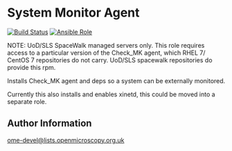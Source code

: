 System Monitor Agent
====================

[![Build Status](https://travis-ci.org/ome/ansible-role-system-monitor-agent.svg)](https://travis-ci.org/ome/ansible-role-system-monitor-agent)
[![Ansible Role](https://img.shields.io/ansible/role/41888.svg)](https://galaxy.ansible.com/ome/system_monitor_agent/)

NOTE: UoD/SLS SpaceWalk managed servers only. This role requires access to a particular version of the Check_MK agent, which RHEL 7/ CentOS 7 repositories do not carry. UoD/SLS spacewalk repositories do provide this rpm.

Installs Check_MK agent and deps so a system can be externally monitored.

Currently this also installs and enables xinetd, this could be moved into a separate role.

Author Information
------------------

ome-devel@lists.openmicroscopy.org.uk
